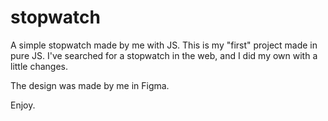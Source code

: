 # stopwatch
A simple stopwatch made by me with JS.
This is my "first" project made in pure JS. I've searched for a stopwatch in the web, and I did my own with a little changes.

The design was made by me in Figma.

Enjoy.

